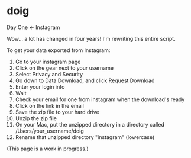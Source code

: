 doig
====

Day One &lt;- Instagram

Wow... a lot has changed in four years!
I'm rewriting this entire script.

To get your data exported from Instagram:
1. Go to your instagram page
2. Click on the gear next to your username
3. Select Privacy and Security
4. Go down to Data Download, and click Request Download
5. Enter your login info
6. Wait
7. Check your email for one from instagram when the download's ready
8. Click on the link in the email
9. Save the zip file to your hard drive
10. Unzip the zip file
11. On your Mac, put the unzipped directory in a directory called /Users/your_username/doig
12. Rename that unzipped directory "instagram" (lowercase)

(This page is a work in progress.)
